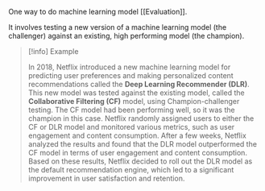 One way to do machine learning model [[Evaluation]]. 

It involves testing a new version of a machine learning model (the challenger) against an existing, high performing model (the champion). 

> [!info] Example 
>
> In 2018, Netflix introduced a new machine learning model for predicting user preferences and making personalized content recommendations called the **Deep Learning Recommender (DLR)**. This new model was tested against the existing model, called the **Collaborative Filtering (CF)** model, using Champion-challenger testing. 
> The CF model had been performing well, so it was the champion in this case. Netflix randomly assigned users to either the CF or DLR model and monitored various metrics, such as user engagement and content consumption. 
> After a few weeks, Netflix analyzed the results and found that the DLR model outperformed the CF model in terms of user engagement and content consumption. Based on these results, Netflix decided to roll out the DLR model as the default recommendation engine, which led to a significant improvement in user satisfaction and retention.

